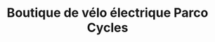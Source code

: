 ---
title: "Boutique de vélo électrique Parco Cycles"
url: /strasbourg/boutique-de-velo-electrique-parco-cycles/
shop: vélo
---